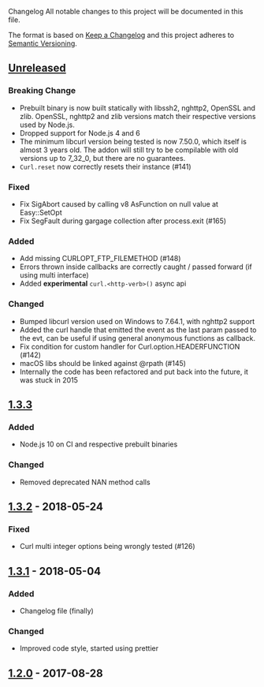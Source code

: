 Changelog
All notable changes to this project will be documented in this file.

The format is based on [Keep a Changelog](http://keepachangelog.com/en/1.0.0/)
and this project adheres to [Semantic Versioning](http://semver.org/spec/v2.0.0.html).

## [Unreleased]
### Breaking Change
- Prebuilt binary is now built statically with libssh2, nghttp2, OpenSSL and zlib. OpenSSL, nghttp2 and zlib versions match their respective versions used by Node.js.
- Dropped support for Node.js 4 and 6
- The minimum libcurl version being tested is now 7.50.0, which itself is almost 3 years old.
   The addon will still try to be compilable with old versions up to 7_32_0, but there are no guarantees.
- `Curl.reset` now correctly resets their instance (#141)
### Fixed
- Fix SigAbort caused by calling v8 AsFunction on null value at Easy::SetOpt
- Fix SegFault during gargage collection after process.exit (#165)
### Added
- Add missing CURLOPT_FTP_FILEMETHOD (#148)
- Errors thrown inside callbacks are correctly caught / passed forward (if using multi interface)
- Added **experimental** `curl.<http-verb>()` async api
### Changed
- Bumped libcurl version used on Windows to 7.64.1, with nghttp2 support
- Added the curl handle that emitted the event as the last param passed to the evt, can be useful if using general anonymous functions as callback.
- Fix condition for custom handler for Curl.option.HEADERFUNCTION (#142)
- macOS libs should be linked against @rpath (#145)
- Internally the code has been refactored and put back into the future, it was stuck in 2015

## [1.3.3]
### Added
- Node.js 10 on CI and respective prebuilt binaries
### Changed
- Removed deprecated NAN method calls

## [1.3.2] - 2018-05-24
### Fixed
- Curl multi integer options being wrongly tested (#126)

## [1.3.1] - 2018-05-04
### Added
- Changelog file (finally)
### Changed
- Improved code style, started using prettier
## [1.2.0] - 2017-08-28

[Unreleased]: https://github.com/JCMais/compare/v1.3.3...HEAD
[1.3.3]: https://github.com/JCMais/compare/v1.3.2...v1.3.3
[1.3.2]: https://github.com/JCMais/compare/v1.3.1...v1.3.2
[1.3.1]: https://github.com/JCMais/compare/v1.2.0...v1.3.1
[1.2.0]: https://github.com/JCMais/compare/v1.1.0...v1.2.0

